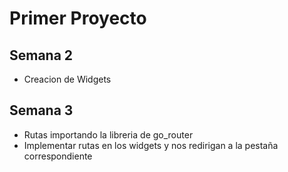 # Primer Proyecto

## Semana 2

- Creacion de Widgets

## Semana 3

- Rutas importando la libreria de go_router
- Implementar rutas en los widgets y nos redirigan a la pestaña correspondiente